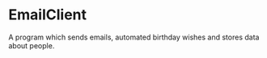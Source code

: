 # EmailClient
A program which sends emails, automated birthday wishes and stores data about people.
